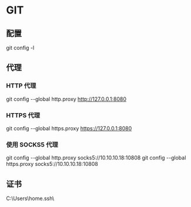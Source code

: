 # GIT

## 配置
git config -l

## 代理
### HTTP 代理
git config --global http.proxy http://127.0.0.1:8080
### HTTPS 代理
git config --global https.proxy https://127.0.0.1:8080
### 使用 SOCKS5 代理
git config --global http.proxy socks5://10.10.10.18:10808
git config --global https.proxy socks5://10.10.10.18:10808

## 证书
C:\Users\home\.ssh\